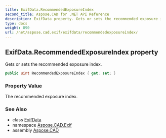 ```yaml
---
title: ExifData.RecommendedExposureIndex
second_title: Aspose.CAD for .NET API Reference
description: ExifData property. Gets or sets the recommended exposure index
type: docs
weight: 890
url: /net/aspose.cad.exif/exifdata/recommendedexposureindex/
---
```

## ExifData.RecommendedExposureIndex property

Gets or sets the recommended exposure index.

```csharp
public uint RecommendedExposureIndex { get; set; }
```

### Property Value

The recommended exposure index.

### See Also

* class [ExifData](../)
* namespace [Aspose.CAD.Exif](../../exifdata/)
* assembly [Aspose.CAD](../../../)


